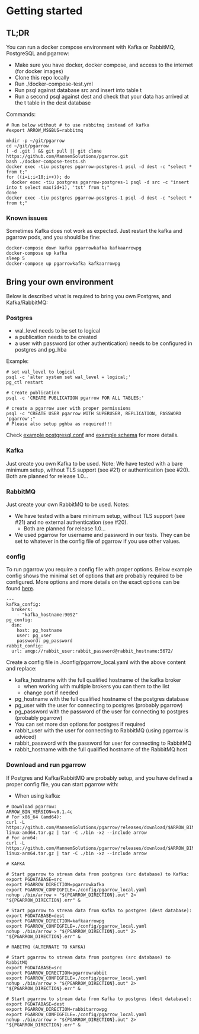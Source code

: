 # Getting started

## TL;DR

You can run a docker compose environment with Kafka or RabbitMQ, PostgreSQL and pgarrow:
* Make sure you have docker, docker compose, and access to the internet (for docker images)
* Clone this repo locally
* Run ./docker-compose-test.yml
* Run psql against database src and insert into table t
* Run a second psql against dest and check that your data has arrived at the t table in the dest database

Commands:
```
# Run below without # to use rabbitmq instead of kafka
#export ARROW_MSGBUS=rabbitmq

mkdir -p ~/git/pgarrow
cd ~/git/pgarrow
[ -d .git ] && git pull || git clone https://github.com/MannemSolutions/pgarrow.git
bash ./docker-compose-tests.sh
docker exec -tiu postgres pgarrow-postgres-1 psql -d dest -c "select * from t;"
for ((i=i;i<10;i++)); do
  docker exec -tiu postgres pgarrow-postgres-1 psql -d src -c "insert into t select max(id+1), 'tst' from t;"
done
docker exec -tiu postgres pgarrow-postgres-1 psql -d dest -c "select * from t;"
```

### Known issues
Sometimes Kafka does not work as expected. Just restart the kafka and pgarrow pods, and you should be fine:
```
docker-compose down kafka pgarrowkafka kafkaarrowpg
docker-compose up kafka
sleep 5
docker-compose up pgarrowkafka kafkaarrowpg
```

## Bring your own environment

Below is described what is required to bring you own Postgres, and Kafka/RabbitMQ:

### Postgres

* wal_level needs to be set to logical
* a publication needs to be created
* a user with password (or other authentication) needs to be configured in postgres and pg_hba

Example:
```
# set wal_level to logical
psql -c 'alter system set wal_level = logical;'
pg_ctl restart

# Create publication
psql -c 'CREATE PUBLICATION pgarrow FOR ALL TABLES;'

# create a pgarrow user with proper permissions
psql -c "CREATE USER pgarrow WITH SUPERUSER, REPLICATION, PASSWORD 'pgarrow';"
# Please also setup pghba as required!!!
```

Check [example postgresql.conf](../config/postgresql.conf) and [example schema](../config/schema.sql) for more details.

### Kafka

Just create you own Kafka to be used.
Note: We have tested with a bare minimum setup, without TLS support (see #21) or authentication (see #20). Both are planned for release 1.0...

### RabbitMQ

Just create your own RabbitMQ to be used.
Notes:
* We have tested with a bare minimum setup, without TLS support (see #21) and no external authentication (see #20).
  * Both are planned for release 1.0...
* We used pgarrow for username and password in our tests. They can be set to whatever in the config file of pgarrow if you use other values.

### config

To run pgarrow you require a config file with proper options.
Below example config shows the minimal set of options that are probably required to be configured.
More options and more details on the exact options can be found [here](CONFIG.md).

```
---
kafka_config:
  brokers:
    - "kafka_hostname:9092"
pg_config:
  dsn:
    host: pg_hostname
    user: pg_user
    password: pg_password
rabbit_config:
  url: amqp://rabbit_user:rabbit_password@rabbit_hostname:5672/
```

Create a config file in ./config/pgarrow_local.yaml with the above content and replace:
- kafka_hostname with the full qualified hostname of the kafka broker
  - when working with multiple brokers you can them to the list
  - change port if needed
- pg_hostname with the full qualified hostname of the postgres database
- pg_user with the user for connecting to postgres (probably pgarrow)
- pg_password with the password of the user for connecting to postgres (probably pgarrow)
- You can set more dsn options for postgres if required
- rabbit_user with the user for connecting to RabbitMQ (using pgarrow is adviced)
- rabbit_password with the password for user for connecting to RabbitMQ
- rabbit_hostname with the full qualified hostname of the RabbitMQ host

### Download and run pgarrow

If Postgres and Kafka/RabbitMQ are probably setup, and you have defined a proper config file, you can start pgarrow with:
- When using kafka:
```
# Download pgarrow:
ARROW_BIN_VERSION=v0.1.4c
# For x86_64 (amd64):
curl -L https://github.com/MannemSolutions/pgarrow/releases/download/$ARROW_BIN_VERSION/arrow-$ARROW_BIN_VERSION-linux-amd64.tar.gz | tar -C ./bin -xz --include arrow
# For arm64:
curl -L https://github.com/MannemSolutions/pgarrow/releases/download/$ARROW_BIN_VERSION/arrow-$ARROW_BIN_VERSION-linux-arm64.tar.gz | tar -C ./bin -xz --include arrow

# KAFKA

# Start pgarrow to stream data from postgres (src database) to Kafka:
export PGDATABASE=src
export PGARROW_DIRECTION=pgarrowkafka
export PGARROW_CONFIGFILE=./config/pgarrow_local.yaml
nohup ./bin/arrow > "${PGARROW_DIRECTION}.out" 2> "${PGARROW_DIRECTION}.err" &

# Start pgarrow to stream data from Kafka to postgres (dest database):
export PGDATABASE=dest
export PGARROW_DIRECTION=kafkaarrowpg
export PGARROW_CONFIGFILE=./config/pgarrow_local.yaml
nohup ./bin/arrow > "${PGARROW_DIRECTION}.out" 2> "${PGARROW_DIRECTION}.err" &

# RABITMQ (ALTERNATE TO KAFKA)

# Start pgarrow to stream data from postgres (src database) to RabbitMQ
export PGDATABASE=src
export PGARROW_DIRECTION=pgarrowrabbit
export PGARROW_CONFIGFILE=./config/pgarrow_local.yaml
nohup ./bin/arrow > "${PGARROW_DIRECTION}.out" 2> "${PGARROW_DIRECTION}.err" &

# Start pgarrow to stream data from Kafka to postgres (dest database):
export PGDATABASE=dest
export PGARROW_DIRECTION=rabbitarrowpg
export PGARROW_CONFIGFILE=./config/pgarrow_local.yaml
nohup ./bin/arrow > "${PGARROW_DIRECTION}.out" 2> "${PGARROW_DIRECTION}.err" &
```
